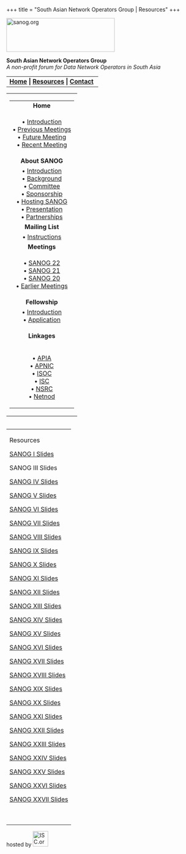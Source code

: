 +++
title = "South Asian Network Operators Group | Resources"
+++

[<img src="../images/logo.jpg" width="283" height="88" alt="sanog.org" />](../index.html)

**South Asian Network Operators Group**  
*A non-profit forum for Data Network Operators in South Asia*

<table width="760" data-border="0" data-cellspacing="0" data-cellpadding="0">
<tbody>
<tr class="odd">
<td><strong><a href="../index.html">Home</a> | <a href="index.html">Resources</a> | <a href="../contact.htm">Contact</a> </strong></td>
</tr>
</tbody>
</table>

<table width="100%" data-border="0" data-cellspacing="0" data-cellpadding="8">
<colgroup>
<col style="width: 100%" />
</colgroup>
<tbody>
<tr class="odd">
<td><table width="100%" data-border="0" data-cellspacing="2" data-cellpadding="0">
<colgroup>
<col style="width: 100%" />
</colgroup>
<tbody>
<tr class="odd">
<td style="text-align: center;"><strong>Home</strong></td>
</tr>
<tr class="even">
<td style="text-align: center;"><p>• <a href="../index.html">Introduction</a><br />
• <a href="../previous.htm">Previous Meetings</a><br />
• <a href="../future.htm">Future Meeting</a><br />
• <a href="../sanog20/index.html">Recent Meeting</a></p></td>
</tr>
<tr class="odd">
<td style="text-align: center;"><strong>About SANOG</strong></td>
</tr>
<tr class="even">
<td style="text-align: center;">• <a href="../introduction.htm">Introduction</a><br />
• <a href="../background.htm">Background</a><br />
• <a href="../committee.htm">Committee</a><br />
• <a href="../sponsorship.htm">Sponsorship</a><br />
• <a href="../hosting.htm">Hosting SANOG</a><br />
• <a href="../presentation/index.html">Presentation</a><br />
• <a href="../partnerships.htm">Partnerships</a></td>
</tr>
<tr class="odd">
<td style="text-align: center;"><strong>Mailing List</strong></td>
</tr>
<tr class="even">
<td style="text-align: center;">• <a href="../mailinglist.htm">Instructions</a></td>
</tr>
<tr class="odd">
<td style="text-align: center;"><strong>Meetings</strong></td>
</tr>
<tr class="even">
<td style="text-align: center;"><p>• <a href="../sanog22/index.html">SANOG 22</a><br />
• <a href="../sanog21/index.html">SANOG 21</a><br />
• <a href="../sanog20/index.html">SANOG 20</a><a href="../sanog19/index.html"><br />
</a>• <a href="../previous.htm">Earlier Meetings</a></p></td>
</tr>
<tr class="odd">
<td style="text-align: center;"><strong>Fellowship</strong></td>
</tr>
<tr class="even">
<td style="text-align: center;">• <a href="../fellowship/index.html">Introduction</a><br />
• <a href="../fellowship/application.htm">Application</a></td>
</tr>
<tr class="odd">
<td style="text-align: center;"><p><strong>Linkages</strong></p></td>
</tr>
<tr class="even">
<td style="text-align: center;"><p>• <a href="http://www.apia.org">APIA</a><br />
• <a href="http://www.apnic.net">APNIC</a><br />
• <a href="http://www.isoc.org">ISOC</a><br />
• <a href="http://www.isc.org">ISC</a><br />
• <a href="http://www.nsrc.org/">NSRC</a><br />
• <a href="http://www.netnod.se/">Netnod</a><br />
</p></td>
</tr>
</tbody>
</table></td>
</tr>
</tbody>
</table>

<img src="../images/1pxt.gif" width="1" height="1" />

<table width="100%" data-border="0" data-cellspacing="0" data-cellpadding="10">
<colgroup>
<col style="width: 100%" />
</colgroup>
<tbody>
<tr class="odd">
<td><p>Resources</p>
<p><a href="../sanog1/index.html">SANOG I Slides</a></p>
<p>SANOG III Slides</p>
<p><a href="../sanog4/downloads.htm">SANOG IV Slides</a></p>
<p><a href="../sanog5/downloads.htm">SANOG V Slides</a></p>
<p><a href="../sanog6/downloads.htm">SANOG VI Slides</a></p>
<p><a href="../sanog7/downloads.htm">SANOG VII Slides</a></p>
<p><a href="../sanog8/downloads.htm">SANOG VIII Slides</a></p>
<p><a href="../sanog9/downloads.htm">SANOG IX Slides</a></p>
<p><a href="../sanog10/downloads.htm">SANOG X Slides</a></p>
<p><a href="../sanog11/downloads.htm">SANOG XI Slides</a></p>
<p><a href="../sanog12/downloads.htm">SANOG XII Slides</a></p>
<p><a href="../sanog13/downloads.htm">SANOG XIII Slides</a></p>
<p><a href="../sanog14/downloads.htm">SANOG XIV Slides</a></p>
<p><a href="../sanog15/downloads.htm">SANOG XV Slides</a></p>
<p><a href="../sanog16/downloads.htm">SANOG XVI Slides</a></p>
<p><a href="../sanog17/downloads.htm">SANOG XVII Slides</a></p>
<p><a href="../sanog18/downloads.htm">SANOG XVIII Slides</a></p>
<p><a href="https://www.sanog.org/sanog19/downloads.htm">SANOG XIX Slides</a></p>
<p><a href="../sanog20/downloads.htm">SANOG XX Slides</a></p>
<p><a href="../sanog21/downloads.htm">SANOG XXI Slides</a></p>
<p><a href="../sanog22/downloads.htm">SANOG XXII Slides</a></p>
<p><a href="../sanog23/downloads.htm">SANOG XXIII Slides</a></p>
<p><a href="sanog24/index.html">SANOG XXIV Slides</a></p>
<p><a href="sanog25/index.html">SANOG XXV Slides</a></p>
<p><a href="sanog26/index.html">SANOG XXVI Slides</a></p>
<p><a href="sanog27/index.html">SANOG XXVII Slides</a></p>
<p> </p></td>
</tr>
</tbody>
</table>

hosted by
[<img src="../images/isc.gif" width="40" height="40" alt="ISC.org" />](http://www.isc.org)
